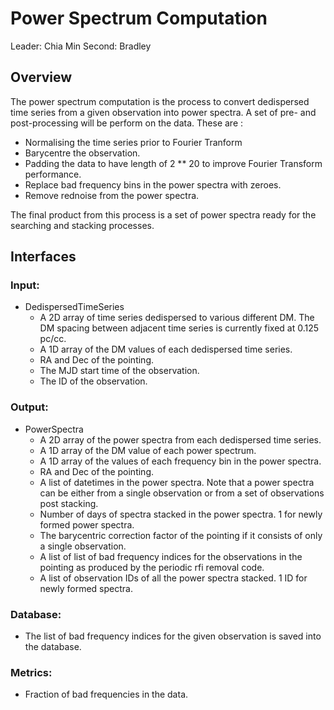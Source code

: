 # Power Spectrum Computation

Leader: Chia Min
Second: Bradley

## Overview

The power spectrum computation is the process to convert dedispersed time series from a given observation into 
power spectra. A set of pre- and post-processing will be perform on the data. These are : 
- Normalising the time series prior to Fourier Tranform
- Barycentre the observation.
- Padding the data to have length of 2 ** 20 to improve Fourier Transform performance.
- Replace bad frequency bins in the power spectra with zeroes.
- Remove rednoise from the power spectra.

The final product from this process is a set of power spectra ready for the searching and stacking processes.

## Interfaces


### Input:

- DedispersedTimeSeries
  - A 2D array of time series dedispersed to various different DM. The DM spacing between adjacent time series 
    is currently fixed at 0.125 pc/cc.
  - A 1D array of the DM values of each dedispersed time series.
  - RA and Dec of the pointing.
  - The MJD start time of the observation.
  - The ID of the observation.

### Output:

- PowerSpectra
  - A 2D array of the power spectra from each dedispersed time series.
  - A 1D array of the DM value of each power spectrum.
  - A 1D array of the values of each frequency bin in the power spectra.
  - RA and Dec of the pointing.
  - A list of datetimes in the power spectra. Note that a power spectra can be either from a single 
    observation or from a set of observations post stacking.
  - Number of days of spectra stacked in the power spectra. 1 for newly formed power spectra.
  - The barycentric correction factor of the pointing if it consists of only a single observation.
  - A list of list of bad frequency indices for the observations in the pointing as produced by the periodic rfi 
    removal code.
  - A list of observation IDs of all the power spectra stacked. 1 ID for newly formed spectra.

### Database:

- The list of bad frequency indices for the given observation is saved into the database.

### Metrics:

- Fraction of bad frequencies in the data.
